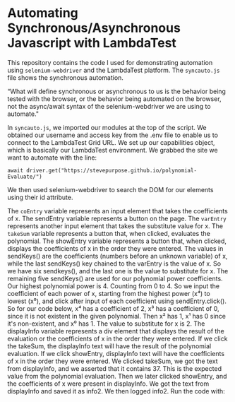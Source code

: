 # Automating Synchronous/Asynchronous Javascript with LambdaTest

This repository contains the code I used for demonstrating automation using
`selenium-webdriver` and the LambdaTest platform. The `syncauto.js` file shows
the synchronous automation. 

“What will define synchronous or asynchronous to us is the behavior being tested with the browser, or the behavior being automated on the browser, not the async/await syntax of the selenium-webdriver we are using to automate."

In `syncauto.js`, we imported our modules at the top of the script.
We obtained our username and access key from the .env file to enable us to connect to the LambdaTest Grid URL.
We set up our capabilities object, which is basically our LambdaTest environment. We grabbed the site we want to automate with the line:

`await driver.get("https://stevepurpose.github.io/polynomial-Evaluate/")`

We then used selenium-webdriver to search the DOM for our elements using their id attribute.

The `coEntry` variable represents an input element that takes the coefficients of x. The sendEntry variable represents a button on the page. The `varEntry` represents another input element that takes the substitute value for x. The `takeSum` variable represents a button that, when clicked, evaluates the polynomial. The showEntry variable represents a button that, when clicked, displays the coefficients of x in the order they were entered.
The values in sendKeys() are the coefficients (numbers before an unknown variable) of x, while the last sendKeys() key chained to the varEntry is the value of x. So we have six sendkeys(), and the last one is the value to substitute for x. The remaining five sendKeys() are used for our polynomial power coefficients. Our highest polynomial power is 4. Counting from 0 to 4.
 So we input the coefficient of each power of x, starting from the highest power (x⁴) to lowest (x⁰), and click after input of each coefficient using sendEntry.click(). So for our code below, x⁴ has a coefficient of 2, x³ has a coefficient of 0, since it is not existent in the given polynomial. Then  x² has 1, x¹ has 0 since it's non-existent, and x⁰ has 1. The value to substitute for x is 2.
The displayInfo variable represents a div element that displays the result of the evaluation or the coefficients of x in the order they were entered. If we click the takeSum, the displayInfo text will have the result of the polynomial evaluation. If we click showEntry, displayInfo text will have the coefficients of x in the order they were entered. We clicked takeSum, we got the text from displayInfo, and we asserted that it contains 37. This is the expected value from the polynomial evaluation. Then we later clicked showEntry, and the coefficients of x were present in displayInfo. We got the text from displayInfo and saved it as info2. We then logged info2. Run the code with:
 